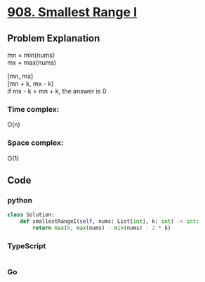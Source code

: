 # [908. Smallest Range I](https://leetcode.cn/problems/smallest-range-i/description/)

## Problem Explanation
mn = min(nums)  
mx = max(nums)

[mn, mx]  
[mn + k, mx - k]  
if mx - k > mn + k, the answer is 0
### Time complex:
O(n)
### Space complex:
O(1)
## Code

### python
```python
class Solution:
    def smallestRangeI(self, nums: List[int], k: int) -> int:
        return max(0, max(nums) - min(nums) - 2 * k)
```

### TypeScript
```TypeScript


```

### Go
```go
```